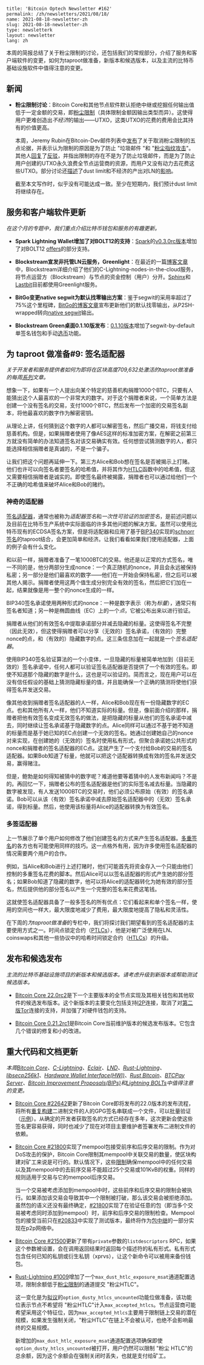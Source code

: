 ```
title: 'Bitcoin Optech Newsletter #162'
permalink: /zh/newsletters/2021/08/18/
name: 2021-08-18-newsletter-zh 
slug: 2021-08-18-newsletter-zh 
type: newsletterk
layout: newsletter
lang: zh
```

本周的简报总结了关于粉尘限制的讨论，还包括我们的常规部分，介绍了服务和客户端软件的变更，如何为taproot做准备，新版本和候选版本，以及主流的比特币基础设施软件中值得注意的变更。

## 新闻
- **粉尘限制讨论**：Bitcoin Core和其他节点软件默认拒绝中继或挖掘任何输出值低于一定金额的交易，即[粉尘限制](https://bitcoinops.org/en/topics/uneconomical-outputs/)（具体限制金额因输出类型而异）。这使得用户更难创造出*不经济*的输出——UTXO，这类UTXO的花费的费用会比其持有的价值更高。

  本周，Jeremy Rubin在Bitcoin-Dev邮件列表中[发布](https://lists.linuxfoundation.org/pipermail/bitcoin-dev/2021-August/019307.html)了关于取消粉尘限制的五点论据，并表示认为限制的原因是为了防止 "垃圾邮件 "和 "[粉尘指纹攻击](https://bitcoinops.org/en/topics/output-linking/)"。其他人[回复](https://lists.linuxfoundation.org/pipermail/bitcoin-dev/2021-August/019308.html)了[反驳](https://lists.linuxfoundation.org/pipermail/bitcoin-dev/2021-August/019310.html)，并指出限制的存在不是为了防止垃圾邮件，而是为了防止用户创建的UTXO永久浪费全节点运营商的资源，而用户又没有动力去花费这些UTXO。部分讨论还[描述](https://lists.linuxfoundation.org/pipermail/bitcoin-dev/2021-August/019327.html)了dust limit和不经济的产出对LN的[影响](https://lists.linuxfoundation.org/pipermail/bitcoin-dev/2021-August/019333.html)。

  截至本文写作时，似乎没有可能达成一致。至少在短期内，我们预计dust limit将继续存在。

## 服务和客户端软件更新
*在这个月的专题中，我们重点介绍比特币钱包和服务的有趣更新。*

- **Spark Lightning Wallet增加了对BOLT12的支持**：[Spark](https://github.com/shesek/spark-wallet)的[v0.3.0rc版本](https://github.com/shesek/spark-wallet/releases/tag/v0.3.0rc)增加了对BOLT12 [offers](https://bitcoinops.org/en/topics/offers/)的部分支持。

- **Blockstream宣发非托管LN云服务，Greenlight**：在最近的一篇[博客文章](https://blockstream.com/2021/07/21/en-greenlight-by-blockstream-lightning-made-easy/)中，Blockstream详细介绍了他们的C-Lightning-nodes-in-the-cloud服务，将节点运营方（Blockstream）与节点的资金控制（用户）分开。[Sphinx](https://sphinx.chat/)和[Lastbit](https://gl.striga.com/)目前都使用Greenlight服务。

- **BitGo变更native segwit为默认找零输出方案**：鉴于segwit的采用率超过了75%这个里程碑，[BitGo的博客文章](https://blog.bitgo.com/native-segwit-change-outputs-for-bitcoin-c021406aaae2)宣布更新他们的默认找零输出，从P2SH-wrapped转向[native segwit](https://bitcoinops.org/en/topics/bech32/)输出。

- **Blockstream Green桌面0.1.10版发布**：[0.1.10版本](https://github.com/Blockstream/green_qt/releases/tag/release_0.1.10)增加了segwit-by-default单签名钱包和手动[选币](https://bitcoinops.org/en/topics/coin-selection/)功能。

## 为 taproot 做准备#9: 签名适配器
*关于开发者和服务提供者如何为即将在区块高度709,632处激活的taproot做准备的每周[系列](https://bitcoinops.org/en/preparing-for-taproot/)文章。*

想象一下，如果有一个人提出向某个特定的慈善机构捐赠1000个BTC，只要有人能猜出这个人最喜欢的一个非常大的数字。对于这个捐赠者来说，一个简单方法是创建一个没有签名的交易，支付1000个BTC，然后发布一个加密的交易签名副本，将他最喜欢的数字作为解密密钥。

从理论上讲，任何猜到这个数字的人都可以解密签名，然后广播交易，将钱支付给慈善机构。但是，如果捐赠者使用了像AES这样的标准加密方案，在解密之前第三方就没有简单的办法知道签名对该交易确实有效。任何想尝试猜测数字的人，都只能选择相信捐赠者是真诚的，不是一个骗子。

让我们把这个问题再延伸一下。第三方Alice和Bob想在签名是否被揭示上打赌。他们也许可以向签名者要签名的哈希值，并将其作为[HTLC](https://bitcoinops.org/en/topics/htlc/)函数中的哈希值，但这又需要相信捐赠者是诚实的。即使签名最终被揭露，捐赠者也可以通过给他们一个不正确的哈希值来破坏Alice和Bob的赌约。

### 神奇的适配器
[签名适配器](https://bitcoinops.org/en/topics/adaptor-signatures/)，通常也被称为*适配器签名*和*一次性可验证的加密签名*，是前述问题以及目前在比特币生产系统中实际面临的许多其他问题的解决方案。虽然可以使用比特币现有的ECDSA签名方案，但是将适配器和应用了基于[BIP340](https://github.com/bitcoin/bips/blob/master/bip-0340.mediawiki)实现的[schnorr签名](https://bitcoinops.org/en/topics/schnorr-signatures/)的taproot结合，会更加简单和经济。让我们看看如果我们使用适配器，上面的例子会有什么变化。

和以前一样，捐赠者准备了一笔1000BTC的交易。他还是以正常的方式签名，唯一不同的是，他分两部分生成nonce：一个真正随机的nonce，并且会永远被保持私密；另一部分是他们最喜欢的数字——他们在一开始会保持私密，但之后可以被其他人揭示。捐赠者使用这两个值生成分别完全有效的签名，然后把它们加在一起，结果就像是用一整个的nonce生成的一样。

BIP340签名承诺使用两种形式的nonce：一种是数字表示（称为*标量*），通常只有签名者知道；另一种是椭圆曲线（EC）上的一个*点*，它被公布出来以进行验证。

捐赠者从他们的有效签名中提取承诺部分并减去隐藏的标量。这使得签名不完整（因此无效），但这使得捐赠者可以分享（无效的）签名承诺，（有效的）完整nonce的点，和（有效的）隐藏数字的点。这三条信息加在一起就是一个*签名适配器*。

使用BIP340签名验证算法的一个小变体，一旦隐藏的标量被简单地加到（目前无效的）签名承诺中，任何人都可以验证签名适配器是否提供了一个有效的签名。即使不知道那个隐藏的数字是什么，这也是可以验证的。简而言之，现在用户可以在没有信任假设的基础上猜测隐藏标量的值，并且能确保一个正确的猜测将使他们获得签名并发送交易。

像其他收到捐赠者签名适配器的人一样，Alice和Bob现在有一份隐藏数字的EC点。也和其他所有人一样，他们不知道实际的标量。但是，像前面介绍的那样，捐赠者把他有效签名变成无效签名的做法，是把隐藏的标量从他们的签名承诺中减去，同时继续让签名承诺基于隐藏数字的点。Alice同样可以通过不基于她不知道的标量而是基于她已知的EC点创建一个无效的签名。她通过创建她自己的nonce对来实现，在创建她的（无效的）签名时使用私有形式，但聚合承诺她公共形式的nonce和捐赠者的签名适配器的EC点。这就产生了一个支付给Bob的交易的签名适配器。如果Bob知道了标量，他就可以把这个适配器转换成有效的签名并发送交易，赢得赌注。

但是，鲍勃是如何得知被猜中的数字呢？难道他要等着猜中的人发布新闻吗？不是的。再回忆一下，捐赠者公布的签名适配器是他们的实际签名减去标量。当隐藏的数字被发现，有人发送1000BTC的交易时，他们必须公布原始（有效）的签名承诺。Bob可以从该（有效）签名承诺中减去原始签名适配器中的（无效）签名承诺，得到标量。然后，他使用该标量将Alice的适配器转换为有效签名。

### 多签适配器
上一节展示了单个用户如何修改了他们创建签名的方式来产生签名适配器。[多重签名](https://bitcoinops.org/en/topics/multisignature/)的各方也有可能使用同样的技巧。这一点格外有用，因为许多使用签名适配器的情况需要两个用户的合作。

例如，当Alice和Bob进行上述打赌时，他们可能首先将资金存入一个只能由他们控制的多重签名花费的脚本。然后Alice可以以签名适配器的形式产生她的部分签名；如果Bob知道了隐藏的数字，他可以将Alice的适配器转化为她有效的部分签名，然后提供他的部分签名以产生一个完整的签名来花费这笔钱。

这就使签名适配器具备了一般多签名的所有优点：它们看起来和单个签名一样，使用的空间也一样大，最大限度地减少了费用，最大限度地提高了隐私和灵活性。

在下周的*为taproot做准备*的专栏中，我们将探讨我们期望看到的签名适配器的主要使用方式之一。时间点锁定合约（[PTLCs](https://bitcoinops.org/en/topics/ptlc/)），他是对被广泛使用在LN、coinswaps和其他一些协议中的哈希时间锁定合约（[HTLCs](https://bitcoinops.org/en/topics/htlc/)）的升级。

## 发布和候选发布
*主流的比特币基础设施项目的新版本和候选版本。请考虑升级到新版本或帮助测试候选版本。*

- [Bitcoin Core 22.0rc2](https://bitcoincore.org/bin/bitcoin-core-22.0/)是下一个主要版本的全节点实现及其相关钱包和其他软件的候选发布版本。这个新版本的主要变化包括支持[I2P](https://bitcoinops.org/en/topics/anonymity-networks/)连接，取消了对[第二版Tor](https://bitcoinops.org/en/topics/anonymity-networks/)连接的支持，并加强了对硬件钱包的支持。

- [Bitcoin Core 0.21.2rc1](https://bitcoincore.org/bin/bitcoin-core-0.21.2/)是Bitcoin Core当前维护版本的候选发布版本。它包含几个错误的修复和小的改进。

## 重大代码和文档更新
*本周[Bitcoin Core](https://github.com/bitcoin/bitcoin)、[C-Lightning](https://github.com/ElementsProject/lightning)、[Eclair](https://github.com/ACINQ/eclair)、[LND](https://github.com/lightningnetwork/lnd/)、[Rust-Lightning](https://github.com/rust-bitcoin/rust-lightning)、[libsecp256k1](https://github.com/bitcoin-core/secp256k1)、[Hardware Wallet Interface(HWI)](https://github.com/bitcoin-core/HWI)、[Rust Bitcoin](https://github.com/rust-bitcoin/rust-bitcoin)、[BTCPay Server](https://bitcoinops.org/en/newsletters/2021/08/11/)、[Bitcoin Improvement Proposals(BIPs)](https://github.com/bitcoin/bips/)和[Lightning BOLTs](https://github.com/lightningnetwork/lightning-rfc/)中值得注意的变更。*

- [Bitcoin Core #22642](https://github.com/bitcoin/bitcoin/pull/22642)更新了Bitcoin Core即将发布的22.0版本的发布流程，将所有[重复构建](https://bitcoinops.org/en/topics/reproducible-builds/)二进制文件的人的GPG签名串联成一个文件，可以批量验证（[示例](https://gist.github.com/harding/78631dbcd65ff4a499e164c4e9dc85d4)）。从确定的开发者获取签名的方式已经存在多年，这次更新会使这些签名更容易获得，同时也减少了现在对项目主要维护者签署发布二进制文件的依赖。

- [Bitcoin Core #21800](https://github.com/bitcoin/bitcoin/issues/21800)实现了mempool包接受前序和后序交易的限制。作为对DoS攻击的保护，Bitcoin Core限制其mempool中关联交易的数量，使区块构建对矿工来说是可行的。默认情况下，这些[限制](https://bitcoinops.org/en/newsletters/2018/12/04/#fn:fn-cpfp-limits)确保mempool中的任何交易以及其mempool中的去前序交易不能超过25个交易或101KvB的权重。同样的规则适用于交易与它的mempool后序交易。

  当一个交易被考虑添加到mempool中时，这些前序和后序交易的限制会被执行。如果添加该交易会导致其中一个限制被打破，那么该交易会被拒绝添加。虽然包的语义还没有最终确定，[#21800](https://github.com/bitcoin/bitcoin/issues/21800)实现了在验证任意的包（即当多个交易被考虑同时添加到mempool）时，前序和后序交易的限制检查。Mempool包的接受当前只在[#20833](https://bitcoinops.org/en/newsletters/2021/06/02/#bitcoin-core-20833)中实现了测试版本，最终将作为[包中继](https://bitcoinops.org/en/topics/package-relay/)的一部分实现在p2p网络中。

- [Bitcoin Core #21500](https://github.com/bitcoin/bitcoin/pull/21500)更新了带有`private`参数的`listdescriptors` RPC，如果这个参数被设置，会在调用返回结果时返回每个描述符的私有形式。私有形式包含任何已知的私钥或衍生私钥（xprvs），让这个新命令可以被用来备份钱包。

- [Rust-Lightning #1009](https://github.com/rust-bitcoin/rust-lightning/issues/1009)增加了一个`max_dust_htlc_exposure_msat`通道配置选项，限制余额低于[粉尘限制](https://bitcoinops.org/en/topics/uneconomical-outputs/)的通道提交 "粉尘HTLC"。

  这一变化是为[拟议](https://github.com/lightningnetwork/lightning-rfc/issues/873)的`option_dusty_htlcs_uncounted`功能位做准备，该功能位表示节点不希望将 "粉尘HTLC"计入`max_accepted_htlcs`。节点运营商可能希望采用这个特征位，因为`max_accepted_htlcs`主要用于限制链上交易的潜在规模，如果发生强制关闭，"粉尘HTLC"在链上不会被认可，也绝不会影响最终的交易规模。

  新增加的`max_dust_htlc_exposure_msat`通道配置选项确保即使`option_dusty_htlcs_uncounted`被打开，用户仍然可以限制 "粉尘 HTLC"的总余额，因为这个余额会在强制关闭时丢失，也就是支付给矿工。
